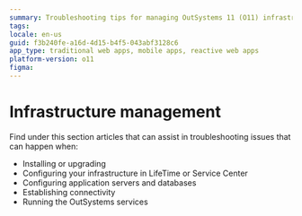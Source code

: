 ```yaml
---
summary: Troubleshooting tips for managing OutSystems 11 (O11) infrastructure and connectivity.
tags: 
locale: en-us
guid: f3b240fe-a16d-4d15-b4f5-043abf3128c6
app_type: traditional web apps, mobile apps, reactive web apps
platform-version: o11
figma:
---
```


# Infrastructure management

Find under this section articles that can assist in troubleshooting issues that can happen when:

* Installing or upgrading
* Configuring your infrastructure in LifeTime or Service Center
* Configuring application servers and databases
* Establishing connectivity
* Running the OutSystems services

